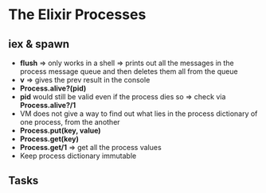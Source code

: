 # The Elixir Processes

## iex & spawn

- **flush** => only works in a shell => prints out all the messages in the process message queue and then deletes them all from the queue
- **v** => gives the prev result in the console
- **Process.alive?(pid)**
- **pid** would still be valid even if the process dies so => check via **Process.alive?/1**
- VM does not give a way to find out what lies in the process dictionary of one process, from the another
- **Process.put(key, value)**
- **Process.get(key)**
- **Process.get/1** => get all the process values
- Keep process dictionary immutable

## Tasks


